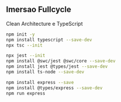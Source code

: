 ## Imersao Fullcycle

Clean Architecture e TypeScript

```bash
npm init -y
npm install typescript --save-dev
npx tsc --init

npx jest --init
npm install @swc/jest @swc/core --save-dev
npm install jest @types/jest --save-dev
npm install ts-node --save-dev

npm install express --save
npm install @types/express --save-dev
npm run express
```